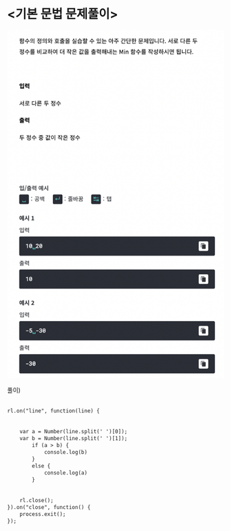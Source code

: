 # <기본 문법 문제풀이>

![구름_min함수](../algorithm_image/구름_min함수.png)


풀이)
```

rl.on("line", function(line) {

	
	var a = Number(line.split(' ')[0]); 
	var b = Number(line.split(' ')[1]);
		if (a > b) {
			console.log(b)
		}
		else {
			console.log(a)
		}
	
	
	rl.close();
}).on("close", function() {
	process.exit();
});

```


	